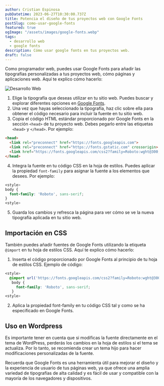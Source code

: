 ```yaml
---
author: Cristian Espinosa
pubDatetime: 2023-06-27T10:30:00.737Z
title: Potencia el diseño de tus proyectos web con Google Fonts
postSlug: como-usar-google-fonts
featured: true
ogImage: "/assets/images/google-fonts.webp"
tags:
  - desarrollo web
  - google fonts
description: Cómo usar google fonts en tus proyectos web.
draft: false
---
```


Como programador web, puedes usar Google Fonts para añadir las tipografías personalizadas a tus proyectos web, cómo páginas y aplicaciones web. Aquí te explico cómo hacerlo:

![Desarrollo Web](/assets/images/google-fonts.webp)

1. Elige la tipografía que deseas utilizar en tu sitio web. Puedes buscar y explorar diferentes opciones en [Google Fonts](https://fonts.google.com/).
2. Una vez que hayas seleccionado la tipografía, haz clic sobre ella para obtener el código necesario para incluir la fuente en tu sitio web.
3. Copia el código HTML estándar proporcionado por Google Fonts en la sección `<head>` de tu proyecto web. Debes pegarlo entre las etiquetas `<head>` y `</head>`. Por ejemplo:

```html
<head>
  <link rel="preconnect" href="https://fonts.googleapis.com">
  <link rel="preconnect" href="https://fonts.gstatic.com" crossorigin>
  <link href="https://fonts.googleapis.com/css2?family=Roboto:wght@300;400&display=swap" rel="stylesheet">
</head>
```
4. Integra la fuente en tu código CSS en la hoja de estilos. Puedes aplicar la propiedad `font-family` para asignar la fuente a los elementos que desees. Por ejemplo:

```css
<style>
body {
  font-family: 'Roboto', sans-serif;
}
<style>
```
5. Guarda los cambios y refresca la página para ver cómo se ve la nueva tipografía aplicada en tu sitio web.

## Importación en CSS

También puedes añadir fuentes de Google Fonts utilizando la etiqueta `@import` en tu hoja de estilos CSS. Aquí te explico cómo hacerlo:

1. Inserta el código proporcionado por Google Fonts al principio de tu hoja de estilos CSS. Ejemplo de código:

```css
<style>
  @import url('https://fonts.googleapis.com/css2?family=Roboto:wght@300;400&display=swap');
   body {
     font-family: 'Roboto', sans-serif;
   }
<style>
```
2. Aplica la propiedad font-family en tu código CSS tal y como se ha especificado en Google Fonts.

## Uso en Wordpress
   
Es importante tener en cuenta que si modificas la fuente directamente en el tema de WordPress, perderás los cambios en la hoja de estilos si el tema se actualiza. Por lo tanto, se recomienda crear un tema hijo para hacer modificaciones personalizadas de la fuente.

Recuerda que Google Fonts es una herramienta útil para mejorar el diseño y la experiencia de usuario de tus páginas web, ya que ofrece una amplia variedad de tipografías de alta calidad y es fácil de usar y compatible con la mayoría de los navegadores y dispositivos.


